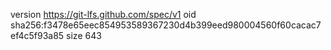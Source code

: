 version https://git-lfs.github.com/spec/v1
oid sha256:f3478e65eec854953589367230d4b399eed980004560f60cacac7ef4c5f93a85
size 643
